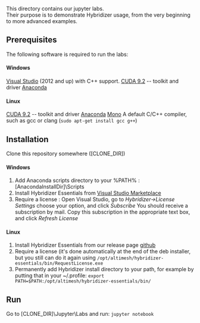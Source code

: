 This directory contains our jupyter labs.  
Their purpose is to demonstrate Hybridizer usage, from the very beginning to more advanced examples. 

## Prerequisites
The following software is required to run the labs:
#### Windows
[Visual Studio](https://visualstudio.microsoft.com/downloads/) (2012 and up) with C++ support. 
[CUDA 9.2](https://developer.nvidia.com/cuda-downloads) -- toolkit and driver
[Anaconda](https://www.anaconda.com/download/)
#### Linux
[CUDA 9.2](https://developer.nvidia.com/cuda-downloads) -- toolkit and driver
[Anaconda](https://www.anaconda.com/download/)
[Mono](https://www.mono-project.com/download/stable/#download-lin)
A default C/C++ compiler, such as gcc or clang (`sudo apt-get install gcc g++`)

## Installation
Clone this repository somewhere ([CLONE_DIR])
#### Windows
1. Add Anaconda scripts directory to your %PATH% : [AnacondaInstallDir]\Scripts
2. Install Hybridizer Essentials from [Visual Studio Marketplace](https://marketplace.visualstudio.com/items?itemName=altimesh.AltimeshHybridizerExtensionEssentials)
3. Require a license : 
Open Visual Studio, go to *Hybridizer->License Settings* choose your option, and click *Subscribe*
You should receive a subscription by mail. Copy this subscription in the appropriate text box, and click *Refresh License*

#### Linux
1. Install Hybridizer Essentials from our release page [github](https://github.com/altimesh/hybridizer-basic-samples/releases)
2. Require a license (it's done automatically at the end of the deb installer, but you still can do it again using 
`/opt/altimesh/hybridizer-essentials/bin/RequestLicense.exe`
3. Permanently add Hybridizer install directory to your path, for example by putting that in your ~/.profile:
`export PATH=$PATH:/opt/altimesh/hybridizer-essentials/bin/`


## Run
Go to [CLONE_DIR]\Jupyter\Labs and run:
`jupyter notebook`